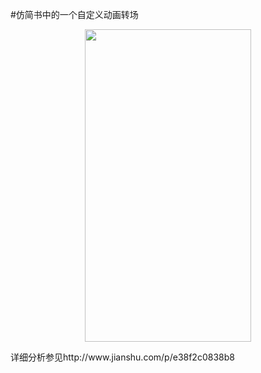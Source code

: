 
#仿简书中的一个自定义动画转场
<p align="center" >
<img src="https://github.com/WZF-Fei/ZFJianShuTransition/blob/master/ZFJianShuTransition/finishTransition.gif" width="266" height="500"/>
</p>
详细分析参见http://www.jianshu.com/p/e38f2c0838b8
